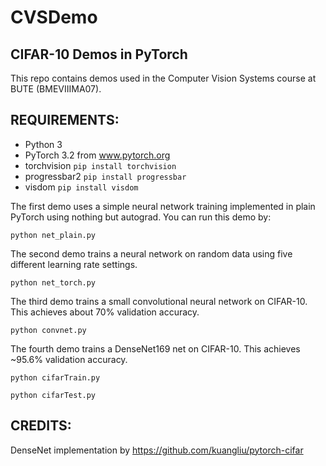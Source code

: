 # CVSDemo
## CIFAR-10 Demos in PyTorch

This repo contains demos used in the Computer Vision Systems course at BUTE (BMEVIIIMA07).

## REQUIREMENTS:

* Python 3
* PyTorch 3.2 from www.pytorch.org
* torchvision `pip install torchvision`
* progressbar2 `pip install progressbar`
* visdom `pip install visdom`

The first demo uses a simple neural network training implemented in plain PyTorch using nothing but autograd. You can run this demo by:

`python net_plain.py`

The second demo trains a neural network on random data using five different learning rate settings.

`python net_torch.py`

The third demo trains a small convolutional neural network on CIFAR-10. This achieves about 70% validation accuracy.

`python convnet.py`

The fourth demo trains a DenseNet169 net on CIFAR-10. This achieves ~95.6% validation accuracy.

`python cifarTrain.py`

`python cifarTest.py`

## CREDITS:

DenseNet implementation by https://github.com/kuangliu/pytorch-cifar
